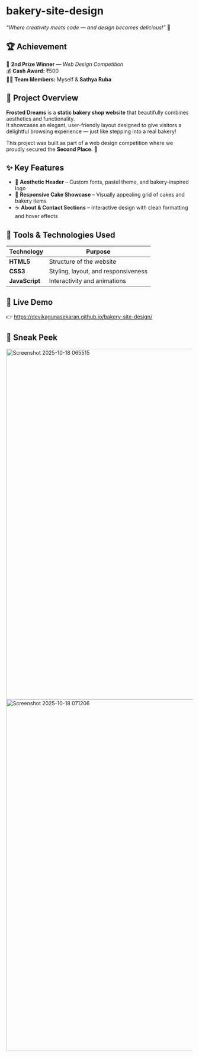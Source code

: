 # bakery-site-design

*“Where creativity meets code — and design becomes delicious!”* 🍰  

## 🏆 Achievement  
🥈 **2nd Prize Winner** — *Web Design Competition*  
💰 **Cash Award:** ₹500  
👯‍♀️ **Team Members:** Myself & **Sathya Ruba**

## 🌟 Project Overview  
**Frosted Dreams** is a **static bakery shop website** that beautifully combines aesthetics and functionality.  
It showcases an elegant, user-friendly layout designed to give visitors a delightful browsing experience — just like stepping into a real bakery!  

This project was built as part of a web design competition where we proudly secured the **Second Place**. 🎉  

## ✨ Key Features  

- 🎂 **Aesthetic Header** – Custom fonts, pastel theme, and bakery-inspired logo  
- 🍰 **Responsive Cake Showcase** – Visually appealing grid of cakes and bakery items  
- ☕ **About & Contact Sections** – Interactive design with clean formatting and hover effects   

## 🧠 Tools & Technologies Used  

| Technology | Purpose |
|-------------|----------|
| **HTML5** | Structure of the website |
| **CSS3** | Styling, layout, and responsiveness |
| **JavaScript** | Interactivity and animations |


## 🔗 Live Demo  
👉 https://devikagunasekaran.github.io/bakery-site-design/

## 📸 Sneak Peek  
<img width="1920" height="944" alt="Screenshot 2025-10-18 065515" src="https://github.com/user-attachments/assets/1c8965ac-2989-4c49-a054-e557e6db2e1e" />



<img width="1920" height="946" alt="Screenshot 2025-10-18 071206" src="https://github.com/user-attachments/assets/6f6b53a5-e8a8-4a3b-a16d-3fb6d49a3a85" />


